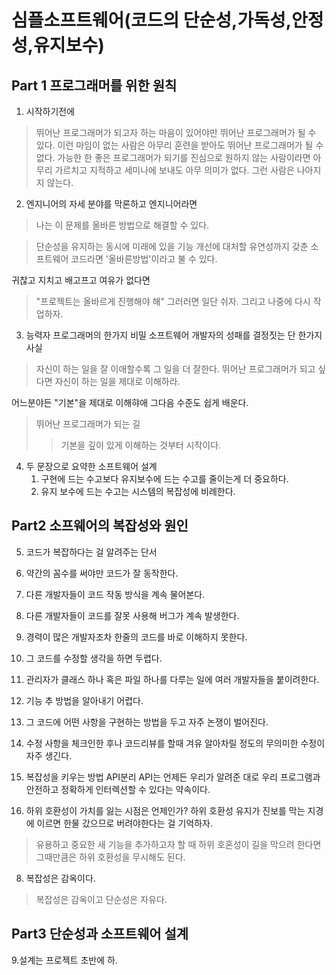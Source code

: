 심플소프트웨어(코드의 단순성,가독성,안정성,유지보수)
===

Part 1 프로그래머를 위한 원칙
---

1. 시작하기전에
> 뛰어난 프로그래머가 되고자 하는 마음이 있어야만 뛰어난 프로그래머가 될 수 있다.
 이런 마임이 없는 사람은 아무리 훈련을 받아도 뛰어난 프로그래머가 될 수 없다.
가능한 한 좋은 프로그래머가 되기를 진심으로 원하지 않는 사람이라면 아무리 가르치고 지적하고
세미나에 보내도 아무 의미가 없다. 그런 사람은 나아지지 않는다.

2. 엔지니어의 자세
분야를 막론하고 엔지니어라면
> 나는 이 문제를 올바른 방법으로 해결할 수 있다.

> 단순성을 유지하는 동시에 미래에 있을 기능 개선에 대처할 유연성까지 갖춘 소프트웨어 코드라면
'올바른방법'이라고 불 수 있다.

귀찮고 지치고 배고프고 여유가 없다면
> "프로젝트는 올바르게 진행해야 해" 그러러면 일단 쉬자. 그리고 나중에 다시 작업하자.

3. 능력자 프로그래머의 한가지 비밀
소프트웨어 개발자의 성패를 결정짓는 단 한가지 사실
> 자신이 하는 일을 잘 이애할수록 그 일을 더 잘한다.
 뛰어난 프로그래머가 되고 싶다면 자신이 하는 일을 제대로 이해하라.

어느분야든 "기본"을 제대로 이해햐애 그다음 수준도 쉽게 배운다.

> 뛰어난 프로그래머가 되는 길
>> 기본을 깊이 있게 이해하는 것부터 시작이다.

4. 두 문장으로 요약한 소프트웨어 설계
    1. 구현에 드는 수고보다 유지보수에 드는 수고를 줄이는게 더 중요하다.
    2. 유지 보수에 드는 수고는 시스템의 복잡성에 비례한다.


Part2 소프웨어의 복잡성와 원인
---
5. 코드가 복잡하다는 걸 알려주는 단서
1. 약간의 꼼수를 써야만 코드가 잘 동작한다.
2. 다른 개발자들이 코드 작동 방식을 계속 물어본다.
3. 다른 개발자들이 코드를 잘못 사용해 버그가 계속 발생한다.
4. 경력이 많은 개발자조차 한줄의 코드를 바로 이해하지 못한다.
5. 그 코드를 수정할 생각을 하면 두렵다.
6. 관리자가 클래스 하나 혹은 파일 하나를 다루는 일에 여러 개발자들을 붙이려한다.
7. 기능 추 방법을 알아내기 어렵다.
8. 그 코드에 어떤 사항을 구현하는 방법을 두고 자주 논쟁이 벌어진다.
9. 수정 사항을 체크인한 후나 코드리뷰를 할때 겨유 알아차릴 정도의 무의미한 수정이 자주 생긴다.

6. 복잡성을 키우는 방법 API분리
API는 언제든 우리가 알려준 대로 우리 프로그램과 안전하고 정확하게 인터렉션할 수 있다는 약속이다.

7. 하위 호환성이 가치를 잃는 시점은 언제인가?
하위 호환성 유지가 진보를 막는 지경에 이르면 한물 갔으므로 버려야한다는 걸 기억하자.
> 유용하고 중요한 새 기능을 추가하고자 할 때 하위 호혼성이 길을 막으려 한다면 그때만큼은
하위 호환성을 무시해도 된다.

8. 복잡성은 감옥이다.
> 복잡성은 감옥이고 단순성은 자유다.

Part3 단순성과 소프트웨어 설계
---

9.설계는 프로젝트 초반에 하.

